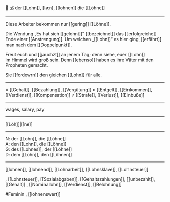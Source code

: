 🔴 💰 der [[Lohn]], [løːn], [[lohnen]]
die [[Löhne]]

---
Diese Arbeiter bekommen nur [[gering]] [[Löhne]].

Die Wendung „Es hat sich [[gelohnt]]“ [[bezeichnet]] das [[erfolgreiche]] Ende einer [[Anstrengung]]. Um welchen „[[Lohn]]“ es hier ging, [[erfährt]] man nach dem [[Doppelpunkt]].

Freut euch und [[jauchzt]] an jenem Tag; denn siehe, euer [[Lohn]] im Himmel wird groß sein. Denn [[ebenso]] haben es ihre Väter mit den Propheten gemacht.

Sie [[fordewrn]] den gleichen [[Lohn]] für alle.

---
= [[Gehalt]], [[Bezahlung]], [[Vergütung]]
≈ [[Entgelt]], [[Einkommen]], [[Verdienst]], [[Kompensation]]
≠ [[Strafe]], [[Verlust]], [[Einbuße]]

---
wages, salary, pay

---
[[Löh]]|[[ne]]

---
N: der [[Lohn]], die [[Löhne]]  
A: den [[Lohn]], die [[Löhne]]  
G: des [[Lohnes]], der [[Löhne]]  
D: dem [[Lohn]], den [[Löhnen]] 

---
[[lohnen]], [[lohnend]], [[Lohnarbeit]], [[Lohnsklave]], [[Lohnsteuer]]

, [[Lohnsteuer]], [[Sozialabgaben]], [[Gehaltszahlungen]], [[unbezahlt]], [[Gehalt]]
, [[Nominallohn]], [[Verdienst]], [[Belohnung]]

#Feminin , [[lohnenswert]]